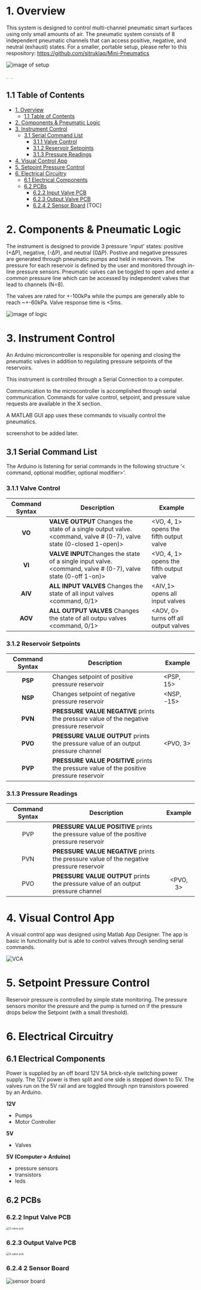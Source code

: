 

# 1. Overview
This system is designed to control multi-channel pneumatic smart surfaces using only small amounts of air. The pneumatic system consists of 8 independent pneumatic channels that can access positive, negative, and neutral (exhaust) states. For a smaller, portable setup, please refer to this respository: https://github.com/sitruklaq/Mini-Pneumatics

![image of setup](Images/Jan_21_2020/bigpneumatics.png)

<img src="Images/2020_08_19/topView.png" alt="topView" style="zoom:10%;" /> <img src="Images/2020_08_19/backView.png" alt="backView" style="zoom:10%;" />

## 1.1 Table of Contents
* [1\. Overview](#1-overview)
  * [1\.1 Table of Contents](#11-table-of-contents)
* [2\. Components &amp; Pneumatic Logic](#2-components--pneumatic-logic)
* [3\. Instrument Control](#3-instrument-control)
  * [3\.1 Serial Command List](#31-serial-command-list)
    * [3\.1\.1 Valve Control](#311-valve-control)
    * [3\.1\.2 Reservoir Setpoints](#312-reservoir-setpoints)
    * [3\.1\.3 Pressure Readings](#313-pressure-readings)
* [4\. Visual Control App](#4-visual-control-app)
* [5\. Setpoint Pressure Control](#5-setpoint-pressure-control)
* [6\. Electrical Circuitry](#6-electrical-circuitry)
  * [6\.1 Electrical Components](#61-electrical-components)
  * [6\.2 PCBs](#62-pcbs)
    * [6\.2\.2 Input Valve PCB](#622-input-valve-pcb)
    * [6\.2\.3 Output Valve PCB](#623-output-valve-pcb)
    * [6\.2\.4 2 Sensor Board](#624-2-sensor-board)
[TOC]
# 2. Components & Pneumatic Logic

The instrument is designed to provide 3 pressure 'input' states: positive (+∆P), negative, (-∆P), and neutral (0∆P). Postive and negative pressures are generated through pneumatic pumps and held in reservoirs. The pressure for each reservoir is defined by the user and monitored through in-line pressure sensors. Pneumatic valves can be toggled to open and enter a common pressure line which can be accessed by independent valves that lead to channels (N=8). 

The valves are rated for +-100kPa while the pumps are generally able to reach ~+-60kPa. Valve response time is <5ms.

![image of logic](Images/Jan_21_2020/pressuresetup.png)

# 3. Instrument Control

An Arduino microncontroller is responsible for opening and closing the pneumatic valves in addition to regulating pressure setpoints of the reservoirs. 



This instrument is controlled through a Serial Connection to a computer. 



Communication to the microcontroller is accomplished through serial communication. Commands for valve control, setpoint, and pressure value requests are available in the X section.

A MATLAB GUI app uses these commands to visually control the pneumatics.

screenshot to be added later.

## 3.1 Serial Command List

The Arduino is listening for serial commands in the following structure ‘< command, optional modifier, optional modifier>’.

### 3.1.1 Valve Control

| Command Syntax | Description                                                  | Example                                 |
| :------------: | ------------------------------------------------------------ | --------------------------------------- |
|     **VO**     | **VALVE OUTPUT** Changes the state of a single output valve. <command, valve # (0-7), valve state (0-closed 1-open)> | <VO, 4, 1> opens the fifth output valve |
|     **VI**     | **VALVE INPUT**Changes the state of a single input valve. <command, valve # (0-7), valve state (0-off 1-on)> | <VO, 4, 1> opens the fifth output valve |
|    **AIV**     | **ALL INPUT VALVES** Changes the state of all input valves <command, 0/1> | <AIV,1> opens all input valves          |
|    **AOV**     | **ALL OUTPUT VALVES** Changes the state of all outpu valves <command, 0/1> | <AOV, 0> turns off all output valves    |

### 3.1.2 Reservoir Setpoints

| Command Syntax | Description                                                  | Example    |
| :------------: | ------------------------------------------------------------ | ---------- |
|    **PSP**     | Changes setpoint of positive pressure reservoir              | <PSP, 15>  |
|    **NSP**     | Changes setpoint of negative pressure reservoir              | <NSP, -15> |
|    **PVN**     | **PRESSURE VALUE NEGATIVE** prints the pressure value of the negative pressure reservoir | <PVN>      |
|    **PVO**     | **PRESSURE VALUE OUTPUT** prints the pressure value of an output pressure channel | <PVO, 3>   |
|    **PVP**     | **PRESSURE VALUE POSITIVE** prints the pressure value of the positive pressure reservoir | <PVP>      |

### 3.1.3 Pressure Readings

| Command Syntax | Description                                                  | Example  |
| :------------: | ------------------------------------------------------------ | :------: |
|      PVP       | **PRESSURE VALUE POSITIVE** prints the pressure value of the positive pressure reservoir |  <PVP>   |
|      PVN       | **PRESSURE VALUE NEGATIVE** prints the pressure value of the negative pressure reservoir |  <PVN>   |
|      PVO       | **PRESSURE VALUE OUTPUT** prints the pressure value of an output pressure channel | <PVO, 3> |

# 4. Visual Control App

A visual control app was designed using Matlab App Designer. The app is basic in functionality but is able to control valves through sending serial commands. 

![VCA](Visual_Control_System/Pneumatics_App_Jan_24.png)

# 5. Setpoint Pressure Control

Reservoir pressure is controlled by simple state monitoring. The pressure sensors monitor the pressure and the pump is turned on if the pressure drops below the Setpoint (with a small threshold).

# 6. Electrical Circuitry

## 6.1 Electrical Components

Power is supplied by an off board 12V 5A brick-style switching power supply. The 12V power is then split and one side is stepped down to 5V. The valves run on the 5V rail and are toggled through npn transistors powered by an Arduino.

**12V**

- Pumps
- Motor Controller

**5V**

- Valves

**5V (Computer-> Arduino)**

- pressure sensors
- transistors
- leds

## 6.2 PCBs

### 6.2.2 Input Valve PCB

<img src="/Images/3_valve_pcb.png" alt="3 valve pcb" style="zoom:50%;" />

### 6.2.3 Output Valve PCB

<img src="/Images/4_valve_pcb.png" alt="4 valve pcb" style="zoom:50%;" />



### 6.2.4 2 Sensor Board

![sensor board](/Images/sensor_board_image.png)




